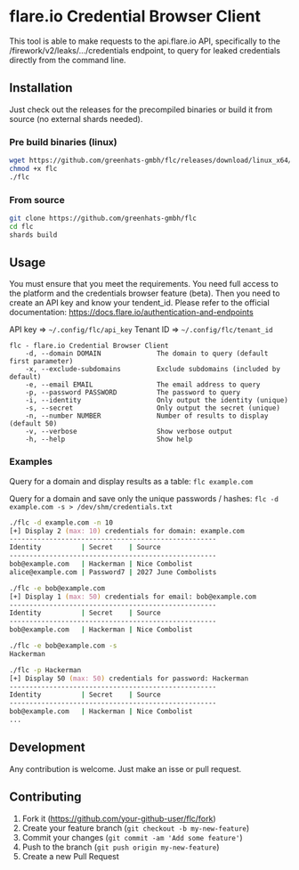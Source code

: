 # flare.io Credential Browser Client
This tool is able to make requests to the api.flare.io API, specifically to the /firework/v2/leaks/.../credentials endpoint, to query for leaked credentials directly from the command line. 

## Installation
Just check out the releases for the precompiled binaries or build it from source (no external shards needed).

### Pre build binaries (linux)
```zsh
wget https://github.com/greenhats-gmbh/flc/releases/download/linux_x64/flc
chmod +x flc
./flc
```

### From source
```zsh
git clone https://github.com/greenhats-gmbh/flc
cd flc
shards build
```

## Usage
You must ensure that you meet the requirements. You need full access to the platform and the credentials browser feature (beta). Then you need to create an API key and know your tendent_id. Please refer to the official documentation: https://docs.flare.io/authentication-and-endpoints

API key => `~/.config/flc/api_key`
Tenant ID => `~/.config/flc/tenant_id`

```
flc - flare.io Credential Browser Client
    -d, --domain DOMAIN              The domain to query (default first parameter)
    -x, --exclude-subdomains         Exclude subdomains (included by default)
    -e, --email EMAIL                The email address to query
    -p, --password PASSWORD          The password to query
    -i, --identity                   Only output the identity (unique)
    -s, --secret                     Only output the secret (unique)
    -n, --number NUMBER              Number of results to display (default 50)
    -v, --verbose                    Show verbose output
    -h, --help                       Show help
```

### Examples

Query for a domain and display results as a table: `flc example.com`

Query for a domain and save only the unique passwords / hashes: `flc -d example.com -s > /dev/shm/credentials.txt`


```zsh
./flc -d example.com -n 10
[+] Display 2 (max: 10) credentials for domain: example.com
----------------------------------------------------
Identity          | Secret    | Source
----------------------------------------------------
bob@example.com   | Hackerman | Nice Combolist
alice@example.com | Password7 | 2027 June Combolists
```

```zsh
./flc -e bob@example.com
[+] Display 1 (max: 50) credentials for email: bob@example.com
----------------------------------------------------
Identity          | Secret    | Source
----------------------------------------------------
bob@example.com   | Hackerman | Nice Combolist
```

```zsh
./flc -e bob@example.com -s
Hackerman
```

```zsh
./flc -p Hackerman
[+] Display 50 (max: 50) credentials for password: Hackerman
----------------------------------------------------
Identity          | Secret    | Source
----------------------------------------------------
bob@example.com   | Hackerman | Nice Combolist
...
```

## Development
Any contribution is welcome. Just make an isse or pull request.

## Contributing

1. Fork it (<https://github.com/your-github-user/flc/fork>)
2. Create your feature branch (`git checkout -b my-new-feature`)
3. Commit your changes (`git commit -am 'Add some feature'`)
4. Push to the branch (`git push origin my-new-feature`)
5. Create a new Pull Request

